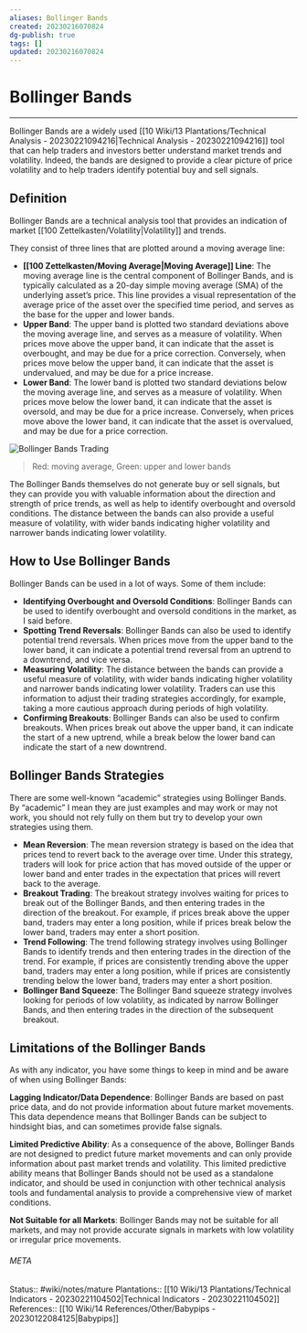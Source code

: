 ```yaml
---
aliases: Bollinger Bands
created: 20230216070824
dg-publish: true
tags: []
updated: 20230216070824
---
```

# Bollinger Bands
---
Bollinger Bands are a widely used [[10 Wiki/13 Plantations/Technical Analysis - 20230221094216\|Technical Analysis - 20230221094216]] tool that can help traders and investors better understand market trends and volatility. Indeed, the bands are designed to provide a clear picture of price volatility and to help traders identify potential buy and sell signals.

## Definition

Bollinger Bands are a technical analysis tool that provides an indication of market [[100 Zettelkasten/Volatility\|Volatility]] and trends.

They consist of three lines that are plotted around a moving average line:
- **[[100 Zettelkasten/Moving Average\|Moving Average]] Line**: The moving average line is the central component of Bollinger Bands, and is typically calculated as a 20-day simple moving average (SMA) of the underlying asset’s price. This line provides a visual representation of the average price of the asset over the specified time period, and serves as the base for the upper and lower bands.
- **Upper Band**: The upper band is plotted two standard deviations above the moving average line, and serves as a measure of volatility. When prices move above the upper band, it can indicate that the asset is overbought, and may be due for a price correction. Conversely, when prices move below the upper band, it can indicate that the asset is undervalued, and may be due for a price increase.
- **Lower Band**: The lower band is plotted two standard deviations below the moving average line, and serves as a measure of volatility. When prices move below the lower band, it can indicate that the asset is oversold, and may be due for a price increase. Conversely, when prices move above the lower band, it can indicate that the asset is overvalued, and may be due for a price correction.

![Bollinger Bands Trading](https://cdn-images-1.medium.com/max/1200/1*qey365M79oBEx3uINZ-VMg.png)
> Red: moving average, Green: upper and lower bands

The Bollinger Bands themselves do not generate buy or sell signals, but they can provide you with valuable information about the direction and strength of price trends, as well as help to identify overbought and oversold conditions. The distance between the bands can also provide a useful measure of volatility, with wider bands indicating higher volatility and narrower bands indicating lower volatility.

## How to Use Bollinger Bands

Bollinger Bands can be used in a lot of ways. Some of them include:

- **Identifying Overbought and Oversold Conditions**: Bollinger Bands can be used to identify overbought and oversold conditions in the market, as I said before.
- **Spotting Trend Reversals**: Bollinger Bands can also be used to identify potential trend reversals. When prices move from the upper band to the lower band, it can indicate a potential trend reversal from an uptrend to a downtrend, and vice versa.
- **Measuring Volatility**: The distance between the bands can provide a useful measure of volatility, with wider bands indicating higher volatility and narrower bands indicating lower volatility. Traders can use this information to adjust their trading strategies accordingly, for example, taking a more cautious approach during periods of high volatility.
- **Confirming Breakouts**: Bollinger Bands can also be used to confirm breakouts. When prices break out above the upper band, it can indicate the start of a new uptrend, while a break below the lower band can indicate the start of a new downtrend.

## Bollinger Bands Strategies

There are some well-known “academic” strategies using Bollinger Bands. By “academic” I mean they are just examples and may work or may not work, you should not rely fully on them but try to develop your own strategies using them.

- **Mean Reversion**: The mean reversion strategy is based on the idea that prices tend to revert back to the average over time. Under this strategy, traders will look for price action that has moved outside of the upper or lower band and enter trades in the expectation that prices will revert back to the average.
- **Breakout Trading**: The breakout strategy involves waiting for prices to break out of the Bollinger Bands, and then entering trades in the direction of the breakout. For example, if prices break above the upper band, traders may enter a long position, while if prices break below the lower band, traders may enter a short position.
- **Trend Following**: The trend following strategy involves using Bollinger Bands to identify trends and then entering trades in the direction of the trend. For example, if prices are consistently trending above the upper band, traders may enter a long position, while if prices are consistently trending below the lower band, traders may enter a short position.
- **Bollinger Band Squeeze**: The Bollinger Band squeeze strategy involves looking for periods of low volatility, as indicated by narrow Bollinger Bands, and then entering trades in the direction of the subsequent breakout.

## Limitations of the Bollinger Bands

As with any indicator, you have some things to keep in mind and be aware of when using Bollinger Bands:

**Lagging Indicator/Data Dependence**: Bollinger Bands are based on past price data, and do not provide information about future market movements. This data dependence means that Bollinger Bands can be subject to hindsight bias, and can sometimes provide false signals.

**Limited Predictive Ability**: As a consequence of the above, Bollinger Bands are not designed to predict future market movements and can only provide information about past market trends and volatility. This limited predictive ability means that Bollinger Bands should not be used as a standalone indicator, and should be used in conjunction with other technical analysis tools and fundamental analysis to provide a comprehensive view of market conditions.

**Not Suitable for all Markets**: Bollinger Bands may not be suitable for all markets, and may not provide accurate signals in markets with low volatility or irregular price movements.



###### META
Status:: #wiki/notes/mature 
Plantations:: [[10 Wiki/13 Plantations/Technical Indicators - 20230221104502\|Technical Indicators - 20230221104502]]
References:: [[10 Wiki/14 References/Other/Babypips - 20230122084125\|Babypips]]
